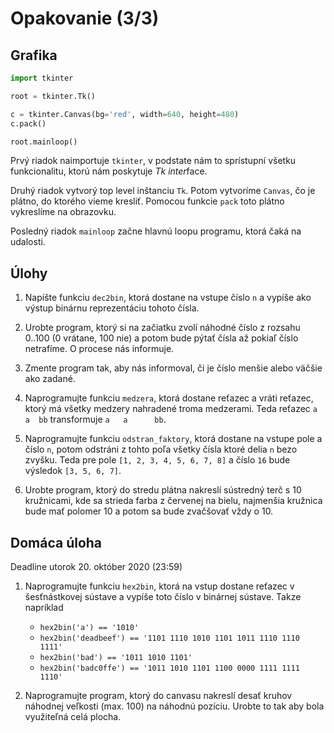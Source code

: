 # Opakovanie (3/3)

## Grafika

```python
import tkinter 

root = tkinter.Tk()

c = tkinter.Canvas(bg='red', width=640, height=480)
c.pack()

root.mainloop()
```

Prvý riadok naimportuje `tkinter`, v podstate nám to sprístupní všetku funkcionalitu, ktorú nám poskytuje *Tk* *inter*face. 

Druhý riadok vytvorý top level inštanciu `Tk`. Potom vytvoríme `Canvas`, čo je plátno, do ktorého vieme kresliť. Pomocou funkcie `pack` toto plátno vykreslíme na obrazovku. 

Posledný riadok `mainloop` začne hlavnú loopu programu, ktorá čaká na udalosti. 

## Úlohy

1. Napíšte funkciu `dec2bin`, ktorá dostane na vstupe číslo `n` a vypíše ako výstup binárnu reprezentáciu tohoto čísla.

2. Urobte program, ktorý si na začiatku zvolí náhodné číslo z rozsahu 0..100 (0 vrátane, 100 nie) a potom bude pýtať čísla až pokiaľ číslo netrafíme. O procese nás informuje. 

3. Zmente program tak, aby nás informoval, či je číslo menšie alebo väčšie ako zadané. 

4. Naprogramujte funkciu `medzera`, ktorá dostane reťazec a vráti reťazec, ktorý má všetky medzery nahradené troma medzerami. Teda reťazec `a a  bb` transformuje `a   a      bb`.

5. Naprogramujte funkciu `odstran_faktory`, ktorá dostane na vstupe pole a číslo `n`, potom odstráni z tohto poľa všetky čísla ktoré delia `n` bezo zvyšku. Teda pre pole `[1, 2, 3, 4, 5, 6, 7, 8]` a číslo `16` bude výsledok `[3, 5, 6, 7]`. 

5. Urobte program, ktorý do stredu plátna nakreslí sústredný terč s 10 kružnicami, kde sa strieda farba z červenej na bielu, najmenšia kružnica bude mať polomer 10 a potom sa bude zvačšovať vždy o 10.

## Domáca úloha

Deadline utorok 20. október 2020 (23:59)

1. Naprogramujte funkciu `hex2bin`, ktorá na vstup dostane reťazec v šesťnástkovej sústave a vypíše toto číslo v binárnej sústave. Takze napríklad 
   * `hex2bin('a') == '1010'`
   * `hex2bin('deadbeef') == '1101 1110 1010 1101 1011 1110 1110 1111'`
   * `hex2bin('bad') == '1011 1010 1101'`
   * `hex2bin('badc0ffe') == '1011 1010 1101 1100 0000 1111 1111 1110'`

2. Naprogramujte program, ktorý do canvasu nakreslí desať kruhov náhodnej veľkosti (max. 100) na náhodnú pozíciu. Urobte to tak aby bola využiteľná celá plocha. 

